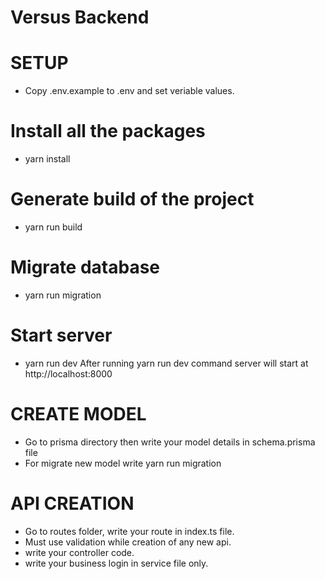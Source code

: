 # Versus Backend

# SETUP

- Copy .env.example to .env and set veriable values.

# Install all the packages

- yarn install

# Generate build of the project

- yarn run build

# Migrate database

- yarn run migration

# Start server

- yarn run dev
  After running yarn run dev command server will start at http://localhost:8000

# CREATE MODEL

- Go to prisma directory then write your model details in schema.prisma file
- For migrate new model write yarn run migration

# API CREATION

- Go to routes folder, write your route in index.ts file.
- Must use validation while creation of any new api.
- write your controller code.
- write your business login in service file only.
